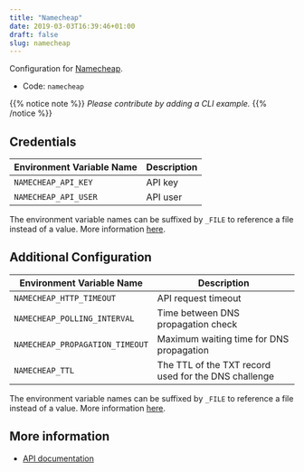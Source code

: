 ```yaml
---
title: "Namecheap"
date: 2019-03-03T16:39:46+01:00
draft: false
slug: namecheap
---
```


<!-- THIS DOCUMENTATION IS AUTO-GENERATED. PLEASE DO NOT EDIT. -->
<!-- providers/dns/namecheap/namecheap.toml -->
<!-- THIS DOCUMENTATION IS AUTO-GENERATED. PLEASE DO NOT EDIT. -->


Configuration for [Namecheap](https://www.namecheap.com).


<!--more-->

- Code: `namecheap`

{{% notice note %}}
_Please contribute by adding a CLI example._
{{% /notice %}}




## Credentials

| Environment Variable Name | Description |
|-----------------------|-------------|
| `NAMECHEAP_API_KEY` | API key |
| `NAMECHEAP_API_USER` | API user |

The environment variable names can be suffixed by `_FILE` to reference a file instead of a value.
More information [here](/lego/dns/#configuration-and-credentials).


## Additional Configuration

| Environment Variable Name | Description |
|--------------------------------|-------------|
| `NAMECHEAP_HTTP_TIMEOUT` | API request timeout |
| `NAMECHEAP_POLLING_INTERVAL` | Time between DNS propagation check |
| `NAMECHEAP_PROPAGATION_TIMEOUT` | Maximum waiting time for DNS propagation |
| `NAMECHEAP_TTL` | The TTL of the TXT record used for the DNS challenge |

The environment variable names can be suffixed by `_FILE` to reference a file instead of a value.
More information [here](/lego/dns/#configuration-and-credentials).




## More information

- [API documentation](https://www.namecheap.com/support/api/methods.aspx)

<!-- THIS DOCUMENTATION IS AUTO-GENERATED. PLEASE DO NOT EDIT. -->
<!-- providers/dns/namecheap/namecheap.toml -->
<!-- THIS DOCUMENTATION IS AUTO-GENERATED. PLEASE DO NOT EDIT. -->
